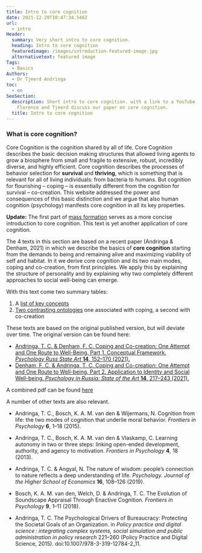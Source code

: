 ```yaml
---
title: Intro to core cognition
date: 2021-12-20T10:47:34.546Z
url:
  - intro
Header:
  summary: Very short intro to core cognition.
  heading: Intro to core cognition
  featuredimage: /images/introduction-featured-image.jpg
  alternativetext: featured image
Tags:
  - Basics
Authors:
  - Dr Tjeerd Andringa
toc:
  - on
SeoSection:
  description: Short intro to core cognition. with a link to a YouTube video where
    Florence and Tjeerd discuss our paper on core cognition.
  title: Intro to core cognition
---
```

### What is core cognition?

Core Cognition is the cognition shared by all of life. Core Cognition describes the basic decision making structures that allowed living agents to grow a biosphere from small and fragile to extensive, robust, incredibly diverse, and highly efficient. Core cognition describes the processes of behavior selection for **survival** and **thriving**, which is something that is relevant for all of living individuals: from bacteria to humans. But cognition for flourishing – coping – is essentially different from the cognition for survival – co-creation. This website addressed the power and consequences of this basic distinction and we argue that also human cognition (psychology) manifests core cognition in all its key properties.

**Update:** The first part of [mass formation](/analyses/mass-formation) serves as a more concise introduction to core cognition. This text is yet another application of core cognition.  

The 4 texts in this section are based on a recent paper (Andringa & Denham, 2021) in which we describe the basics of **core cognition** starting from the demands to being and remaining alive and maximizing viability of self and habitat. In it we derive core cognition and its two main modes, coping and co-creation, from first principles. We apply this by explaining the structure of personality and by explaining why two completely different approaches to social well-being can emerge. 

With this text come two summary tables:

1. A [list of key concepts](/basics/6-key-concepts/)
2. [Two contrasting ontologies](/basics/7-two-contrasting-ontologies) one associated with coping, a second with co-creation

These texts are based on the original published version, but will deviate over time. The original version can be found here:

* [Andringa, T. C. & Denham, F. C. Coping and Co-creation: One Attempt and One Route to Well-Being. Part 1. Conceptual Framework. *Psychology Russ State Art* **14**, 152–170 (2021).](http://psychologyinrussia.com/volumes/index.php?article=9296)
* [Denham, F. C. & Andringa, T. C. Coping and Co-creation: One Attempt and One Route to Well-being. Part 2. Application to Identity and Social Well-being. *Psychology in Russia: State of the Art* **14**, 217–243 (2021).  ](http://psychologyinrussia.com/volumes/index.php?article=9403)

A combined pdf can be found [here](/pdf/Andringa-Denham_2021.pdf)

A number of other texts are also relevant. 

* Andringa, T. C., Bosch, K. A. M. van den & Wijermans, N. Cognition from life: the two modes of cognition that underlie moral behavior. *Frontiers in Psychology* **6**, 1–18 (2015).  
* Andringa, T. C., Bosch, K. A. M. van den & Vlaskamp, C. Learning autonomy in two or three steps: linking open-ended development, authority, and agency to motivation. *Frontiers in Psychology* **4**, 18 (2013).  
* Andringa, T. C. & Angyal, N. The nature of wisdom: people’s connection to nature reflects a deep understanding of life. *Psychology. Journal of the Higher School of Economics* **16**, 108–126 (2019).  

* Bosch, K. A. M. van den, Welch, D. & Andringa, T. C. The Evolution of Soundscape Appraisal Through Enactive Cognition. *Frontiers in Psychology* **9**, 1–11 (2018).  

* Andringa, T. C. The Psychological Drivers of Bureaucracy: Protecting the Societal Goals of an Organization. in *Policy practice and digital science : integrating complex systems, social simulation and public administration in policy research* 221–260 (Policy Practice and Digital Science, 2015). doi:10.1007/978-3-319-12784-2_11.  

